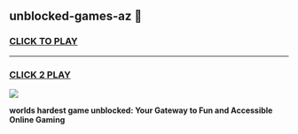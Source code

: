 
## unblocked-games-az 👋
<h3>
<a href="https://premium.freeplayer.one?title=unblocked-games-az&ref=14F">CLICK TO PLAY</a></h3>
<hr>

<h3>
<a href="https://premium.freeplayer.one?title=unblocked-games-az&ref=14F">CLICK 2 PLAY</a>
  
</h3>

<a href="https://premium.freeplayer.one?title=unblocked-games-az&ref=12F/"><img src="https://clearcache.store/games.png"></a>


**worlds hardest game unblocked: Your Gateway to Fun and Accessible Online Gaming**
